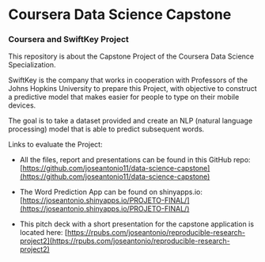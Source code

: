 # Coursera Data Science Capstone

### Coursera and SwiftKey Project 
This repository is about the Capstone Project of the Coursera Data Science Specialization.

SwiftKey is the company that works in cooperation with Professors of the Johns Hopkins University to prepare this Project, with objective to construct a predictive model that makes easier for people to type on their mobile devices.

The goal is to take a dataset provided and create an NLP (natural language processing) model that is able to predict subsequent words.

Links to evaluate the Project:


* All the files, report and presentations can be found in this GitHub repo: 
[https://github.com/joseantonio11/data-science-capstone](https://github.com/joseantonio11/data-science-capstone)


* The Word Prediction App can be found on shinyapps.io:
[https://joseantonio.shinyapps.io/PROJETO-FINAL/](https://joseantonio.shinyapps.io/PROJETO-FINAL/)


* This pitch deck with a short presentation for the capstone application is located here: 
[https://rpubs.com/joseantonio/reproducible-research-project2](https://rpubs.com/joseantonio/reproducible-research-project2)

